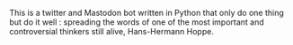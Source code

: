 This is a twitter and Mastodon bot written in Python that only do one thing but do it well : spreading the words of one of the most important and controversial thinkers still alive, Hans-Hermann Hoppe.
